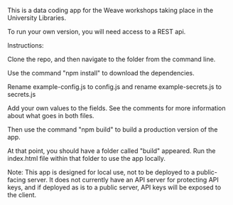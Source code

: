 This is a data coding app for the Weave workshops taking place in the University Libraries.

To run your own version, you will need access to a REST api.

Instructions:

Clone the repo, and then navigate to the folder from the command line. 

Use the command "npm install" to download the dependencies.

Rename example-config.js to config.js and rename example-secrets.js to secrets.js

Add your own values to the fields. See the comments for more information about what goes in both files.

Then use the command "npm build" to build a production version of the app.

At that point, you should have a folder called "build" appeared. Run the index.html file within that folder to use the app locally.

Note: This app is designed for local use, not to be deployed to a public-facing server. It does not currently have an API server for protecting API keys, and if deployed as is to a public server, API keys will be exposed to the client. 
